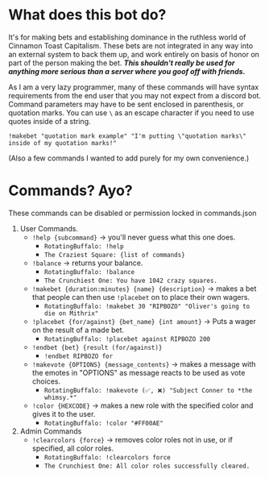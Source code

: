 # What does this bot do?
It's for making bets and establishing dominance in the ruthless world of Cinnamon Toast Capitalism.
These bets are not integrated in any way into an external system to back them up, and work entirely on basis of honor on part of the person making the bet. ***This shouldn't really be used for anything more serious than a server where you goof off with friends.***

As I am a very lazy programmer, many of these commands will have syntax requirements from the end user that you may not expect from a discord bot. Command parameters may have to be sent enclosed in parenthesis, or quotation marks. You can use `\` as an escape character if you need to use quotes inside of a string.

`!makebet "quotation mark example" "I'm putting \"quotation marks\" inside of my quotation marks!"`

(Also a few commands I wanted to add purely for my own convenience.)
# Commands? Ayo?
These commands can be disabled or permission locked in commands.json
1. User Commands.
    - `!help {subcommand}` -> you'll never guess what this one does.
        - `RotatingBuffalo: !help`
        - `The Craziest Square: {list of commands}`
    - `!balance` -> returns your balance.
        - `RotatingBuffalo: !balance`
        - `The Crunchiest One: You have 1042 crazy squares.`
    - `!makebet {duration:minutes} {name} {description}` -> makes a bet that people can then use `!placebet` on to place their own wagers.
        - `RotatingBuffalo: !makebet 30 "RIPBOZO" "Oliver's going to die on Mithrix"`
    - `!placebet {for/against} {bet_name} {int amount}` -> Puts a wager on the result of a made bet.
        - `RotatingBuffalo: !placebet against RIPBOZO 200`
    - `!endbet {bet} {result (for/against)}`
        - `!endbet RIPBOZO for`
    - `!makevote {OPTIONS} {message_contents}` -> makes a message with the emotes in "OPTIONS" as message reacts to be used as vote choices.
        - `RotatingBuffalo: !makevote (✅, ❌) "Subject Conner to *the whimsy.*"`
    - `!color {HEXCODE}` -> makes a new role with the specified color and gives it to the user.
        - `RotatingBuffalo: !color "#FF00AE"`
2. Admin Commands
     - `!clearcolors {force}` -> removes color roles not in use, or if specified, all color roles.
        - `RotatingBuffalo: !clearcolors force`
        - `The Crunchiest One: All color roles successfully cleared.` 